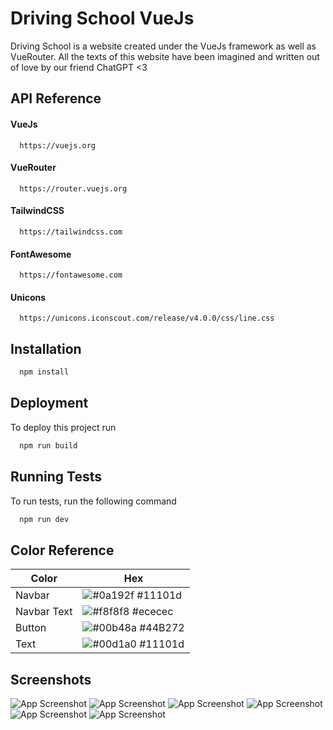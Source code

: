 
# Driving School VueJs

Driving School is a website created under the VueJs framework as well as VueRouter.
All the texts of this website have been imagined and written out of love by our friend ChatGPT <3


## API Reference

#### VueJs

```http
  https://vuejs.org
```
#### VueRouter

```http
  https://router.vuejs.org
```
#### TailwindCSS
```http
  https://tailwindcss.com
```
#### FontAwesome
```http
  https://fontawesome.com
```
#### Unicons
```http
  https://unicons.iconscout.com/release/v4.0.0/css/line.css
```




## Installation

```bash
  npm install
```

## Deployment

To deploy this project run

```bash
  npm run build
```


## Running Tests

To run tests, run the following command

```bash
  npm run dev
```

## Color Reference

| Color             | Hex                                                                |
| ----------------- | ------------------------------------------------------------------ |
| Navbar | ![#0a192f](https://via.placeholder.com/10/11101d?text=+) #11101d |
| Navbar Text | ![#f8f8f8](https://via.placeholder.com/10/ececec?text=+) #ececec |
| Button | ![#00b48a](https://via.placeholder.com/10/44B272?text=+) #44B272 |
| Text | ![#00d1a0](https://via.placeholder.com/10/11101d?text=+) #11101d |


## Screenshots

![App Screenshot](https://media.discordapp.net/attachments/1030513790464303105/1140594506085957693/image.png?width=1325&height=671)
![App Screenshot](https://media.discordapp.net/attachments/1030513790464303105/1140594552521117796/image.png?width=1322&height=671)
![App Screenshot](https://media.discordapp.net/attachments/1030513790464303105/1140594587572912199/image.png?width=1440&height=617)
![App Screenshot](https://media.discordapp.net/attachments/1030513790464303105/1140594638621769739/image.png?width=1325&height=670)
![App Screenshot](https://media.discordapp.net/attachments/1030513790464303105/1140594732226060368/image.png?width=1322&height=671)
![App Screenshot](https://media.discordapp.net/attachments/1030513790464303105/1140594784977825912/image.png?width=1311&height=671)

